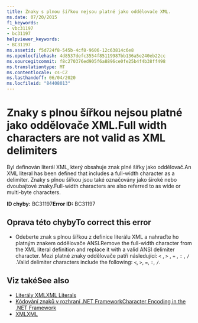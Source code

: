 ```yaml
---
title: Znaky s plnou šířkou nejsou platné jako oddělovače XML.
ms.date: 07/20/2015
f1_keywords:
- vbc31197
- bc31197
helpviewer_keywords:
- BC31197
ms.assetid: f5d724f8-545b-4cf8-9606-12c63814c6e8
ms.openlocfilehash: 4d8537defc3554f85119987bb136a5e240eb22cc
ms.sourcegitcommit: f8c270376ed905f6a8896ce0fe25b4f4b38ff498
ms.translationtype: MT
ms.contentlocale: cs-CZ
ms.lasthandoff: 06/04/2020
ms.locfileid: "84408013"
---
```

# <a name="full-width-characters-are-not-valid-as-xml-delimiters"></a><span data-ttu-id="8b006-102">Znaky s plnou šířkou nejsou platné jako oddělovače XML.</span><span class="sxs-lookup"><span data-stu-id="8b006-102">Full width characters are not valid as XML delimiters</span></span>
<span data-ttu-id="8b006-103">Byl definován literál XML, který obsahuje znak plné šířky jako oddělovač.</span><span class="sxs-lookup"><span data-stu-id="8b006-103">An XML literal has been defined that includes a full-width character as a delimiter.</span></span> <span data-ttu-id="8b006-104">Znaky s plnou šířkou jsou také označovány jako široké nebo dvoubajtové znaky.</span><span class="sxs-lookup"><span data-stu-id="8b006-104">Full-width characters are also referred to as wide or multi-byte characters.</span></span>  
  
 <span data-ttu-id="8b006-105">**ID chyby:** BC31197</span><span class="sxs-lookup"><span data-stu-id="8b006-105">**Error ID:** BC31197</span></span>  
  
## <a name="to-correct-this-error"></a><span data-ttu-id="8b006-106">Oprava této chyby</span><span class="sxs-lookup"><span data-stu-id="8b006-106">To correct this error</span></span>  
  
- <span data-ttu-id="8b006-107">Odeberte znak s plnou šířkou z definice literálu XML a nahraďte ho platným znakem oddělovače ANSI.</span><span class="sxs-lookup"><span data-stu-id="8b006-107">Remove the full-width character from the XML literal definition and replace it with a valid ANSI delimiter character.</span></span> <span data-ttu-id="8b006-108">Mezi platné znaky oddělovače patří následující: `<` , `>` , `=` , `:` , `/` .</span><span class="sxs-lookup"><span data-stu-id="8b006-108">Valid delimiter characters include the following: `<`, `>`, `=`, `:`, `/`.</span></span>  
  
## <a name="see-also"></a><span data-ttu-id="8b006-109">Viz také</span><span class="sxs-lookup"><span data-stu-id="8b006-109">See also</span></span>

- [<span data-ttu-id="8b006-110">Literály XML</span><span class="sxs-lookup"><span data-stu-id="8b006-110">XML Literals</span></span>](../language-reference/xml-literals/index.md)
- [<span data-ttu-id="8b006-111">Kódování znaků v rozhraní .NET Framework</span><span class="sxs-lookup"><span data-stu-id="8b006-111">Character Encoding in the .NET Framework</span></span>](../../standard/base-types/character-encoding.md)
- [<span data-ttu-id="8b006-112">XML</span><span class="sxs-lookup"><span data-stu-id="8b006-112">XML</span></span>](../programming-guide/language-features/xml/index.md)
